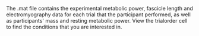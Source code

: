 The .mat file contains the experimental metabolic power, fascicle length and electromyography data for each trial that the participant performed, as well as participants' mass and resting metabolic power. View the trialorder cell to find the conditions that you are interested in.
